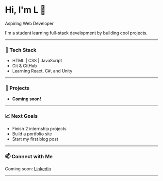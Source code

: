 # Hi, I'm L 👋  
Aspiring Web Developer 

I'm a student learning full-stack development by building cool projects.  

---

### 🔧 Tech Stack
- HTML | CSS | JavaScript
- Git & GitHub
- Learning React, C#, and Unity

---

### 🚀 Projects
- **Coming soon!**

---

### 📈 Next Goals
- Finish 2 internship projects
- Build a portfolio site
- Start my first blog post

---

### 📫 Connect with Me
Coming soon: [LinkedIn]((https://www.linkedin.com/in/lrgbkiu/))

---
